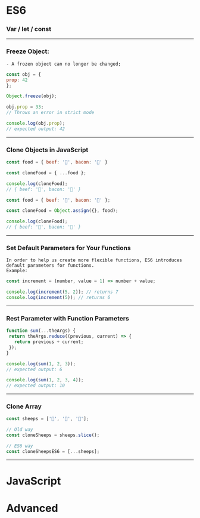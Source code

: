 # ES6

### Var / let / const

---
###  Freeze Object: 
    - A frozen object can no longer be changed;
  ```javascript
const obj = {
  prop: 42
};

Object.freeze(obj);

obj.prop = 33;
// Throws an error in strict mode

console.log(obj.prop);
// expected output: 42

  ```
  ---
###  Clone Objects in JavaScript
```javascript
const food = { beef: '🥩', bacon: '🥓' }

const cloneFood = { ...food };

console.log(cloneFood); 
// { beef: '🥩', bacon: '🥓' }
```
```javascript
const food = { beef: '🥩', bacon: '🥓' };

const cloneFood = Object.assign({}, food);

console.log(cloneFood);
// { beef: '🥩', bacon: '🥓' }
```
---
###  Set Default Parameters for Your Functions
    In order to help us create more flexible functions, ES6 introduces default parameters for functions.
    Example:
```javascript
const increment = (number, value = 1) => number + value;

console.log(increment(5, 2)); // returns 7
console.log(increment(5)); // returns 6
```
---
###  Rest Parameter with Function Parameters
 ```javascript
function sum(...theArgs) {
  return theArgs.reduce((previous, current) => {
    return previous + current;
  });
}

console.log(sum(1, 2, 3));
// expected output: 6

console.log(sum(1, 2, 3, 4));
// expected output: 10
```
---
### Clone Array
 ```javascript
const sheeps = ['🐑', '🐑', '🐑'];

// Old way
const cloneSheeps = sheeps.slice();

// ES6 way
const cloneSheepsES6 = [...sheeps];
 ```
 ---
# JavaScript


# Advanced

